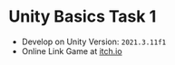 # Unity Basics Task 1

- Develop on Unity Version: `2021.3.11f1`
- Online Link Game at [itch.io](https://shoot-for-the-sky.itch.io/unity-basics-01)